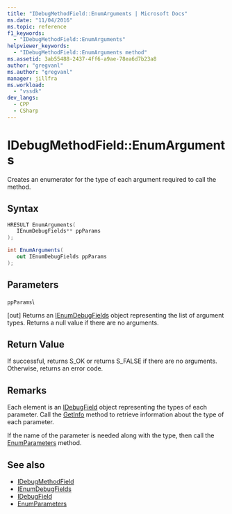 ```yaml
---
title: "IDebugMethodField::EnumArguments | Microsoft Docs"
ms.date: "11/04/2016"
ms.topic: reference
f1_keywords:
  - "IDebugMethodField::EnumArguments"
helpviewer_keywords:
  - "IDebugMethodField::EnumArguments method"
ms.assetid: 3ab55488-2437-4ff6-a9ae-78ea6d7b23a8
author: "gregvanl"
ms.author: "gregvanl"
manager: jillfra
ms.workload:
  - "vssdk"
dev_langs:
  - CPP
  - CSharp
---
```

# IDebugMethodField::EnumArguments
Creates an enumerator for the type of each argument required to call the method.

## Syntax

```cpp
HRESULT EnumArguments( 
   IEnumDebugFields** ppParams
);
```

```csharp
int EnumArguments(
   out IEnumDebugFields ppParams
);
```

## Parameters
 `ppParams`\

 [out] Returns an [IEnumDebugFields](../../../extensibility/debugger/reference/ienumdebugfields.md) object representing the list of argument types. Returns a null value if there are no arguments.

## Return Value
 If successful, returns S_OK or returns S_FALSE if there are no arguments. Otherwise, returns an error code.

## Remarks
 Each element is an [IDebugField](../../../extensibility/debugger/reference/idebugfield.md) object representing the types of each parameter. Call the [GetInfo](../../../extensibility/debugger/reference/idebugfield-getinfo.md) method to retrieve information about the type of each parameter.

 If the name of the parameter is needed along with the type, then call the [EnumParameters](../../../extensibility/debugger/reference/idebugmethodfield-enumparameters.md) method.

## See also
- [IDebugMethodField](../../../extensibility/debugger/reference/idebugmethodfield.md)
- [IEnumDebugFields](../../../extensibility/debugger/reference/ienumdebugfields.md)
- [IDebugField](../../../extensibility/debugger/reference/idebugfield.md)
- [EnumParameters](../../../extensibility/debugger/reference/idebugmethodfield-enumparameters.md)